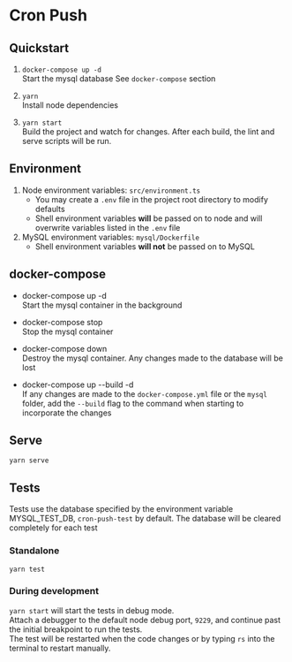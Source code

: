 # Cron Push

## Quickstart

1. `docker-compose up -d`\
    Start the mysql database
    See `docker-compose` section

2. `yarn`\
    Install node dependencies

3. `yarn start`\
    Build the project and watch for changes. After each build, the lint and
    serve scripts will be run.

## Environment
1. Node environment variables: `src/environment.ts`
    * You may create a `.env` file in the project root directory to modify defaults
    * Shell environment variables **will** be passed on to node and will overwrite
        variables listed in the `.env` file
2. MySQL environment variables: `mysql/Dockerfile`
    * Shell environment variables **will not** be passed on to MySQL

## docker-compose
* docker-compose up -d\
  Start the mysql container in the background

* docker-compose stop\
  Stop the mysql container

* docker-compose down\
  Destroy the mysql container. Any changes made to the database will be lost

* docker-compose up --build -d\
  If any changes are made to the `docker-compose.yml` file or the `mysql` folder, add
  the `--build` flag to the command when starting to incorporate the changes

## Serve
```
yarn serve
```

## Tests

Tests use the database specified by the environment variable MYSQL_TEST_DB, `cron-push-test`
by default. The database will be cleared completely for each test

### Standalone
```
yarn test
```

### During development
`yarn start` will start the tests in debug mode.\
Attach a debugger to the default node debug port, `9229`, and continue past the initial breakpoint to run the tests.\
The test will be restarted when the code changes or by typing `rs` into the terminal to restart manually.